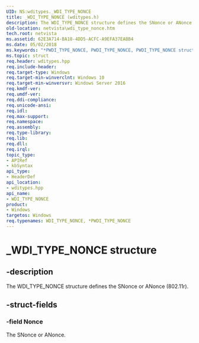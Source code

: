 ```yaml
---
UID: NS:wditypes._WDI_TYPE_NONCE
title: _WDI_TYPE_NONCE (wditypes.h)
description: The WDI_TYPE_NONCE structure defines the SNonce or ANonce (802.11r).
old-location: netvista\wdi_type_nonce.htm
tech.root: netvista
ms.assetid: 62E3A714-BA18-4DD5-ACFC-A9EFA37EABB4
ms.date: 05/02/2018
ms.keywords: "*PWDI_TYPE_NONCE, PWDI_TYPE_NONCE, PWDI_TYPE_NONCE structure pointer [Network Drivers Starting with Windows Vista], WDI_TYPE_NONCE, WDI_TYPE_NONCE structure [Network Drivers Starting with Windows Vista], _WDI_TYPE_NONCE, netvista.wdi_type_nonce, wditypes/PWDI_TYPE_NONCE, wditypes/WDI_TYPE_NONCE"
ms.topic: struct
req.header: wditypes.hpp
req.include-header: 
req.target-type: Windows
req.target-min-winverclnt: Windows 10
req.target-min-winversvr: Windows Server 2016
req.kmdf-ver: 
req.umdf-ver: 
req.ddi-compliance: 
req.unicode-ansi: 
req.idl: 
req.max-support: 
req.namespace: 
req.assembly: 
req.type-library: 
req.lib: 
req.dll: 
req.irql: 
topic_type:
- APIRef
- kbSyntax
api_type:
- HeaderDef
api_location:
- wditypes.hpp
api_name:
- WDI_TYPE_NONCE
product:
- Windows
targetos: Windows
req.typenames: WDI_TYPE_NONCE, *PWDI_TYPE_NONCE
---
```


# _WDI_TYPE_NONCE structure


## -description


The WDI_TYPE_NONCE structure defines the SNonce or ANonce (802.11r).


## -struct-fields




### -field Nonce

The SNonce or ANonce.

